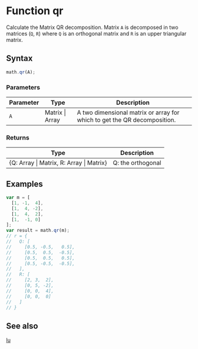 <!-- Note: This file is automatically generated from source code comments. Changes made in this file will be overridden. -->

# Function qr

Calculate the Matrix QR decomposition. Matrix `A` is decomposed in 
two matrices (`Q`, `R`) where `Q` is an 
orthogonal matrix and `R` is an upper triangular matrix.


## Syntax

```js
math.qr(A);
```

### Parameters

Parameter | Type | Description
--------- | ---- | -----------
`A` | Matrix &#124; Array | A two dimensional matrix or array for which to get the QR decomposition.

### Returns

Type | Description
---- | -----------
{Q: Array &#124; Matrix, R: Array &#124; Matrix} | Q: the orthogonal


## Examples

```js
var m = [
  [1, -1,  4],
  [1,  4, -2],
  [1,  4,  2],
  [1,  -1, 0]
];
var result = math.qr(m);
// r = {
//   Q: [
//     [0.5, -0.5,   0.5],
//     [0.5,  0.5,  -0.5],
//     [0.5,  0.5,   0.5],
//     [0.5, -0.5,  -0.5],
//   ],
//   R: [
//     [2, 3,  2],
//     [0, 5, -2],
//     [0, 0,  4],
//     [0, 0,  0]
//   ]
// }
```


## See also

[lu](lu.md)
